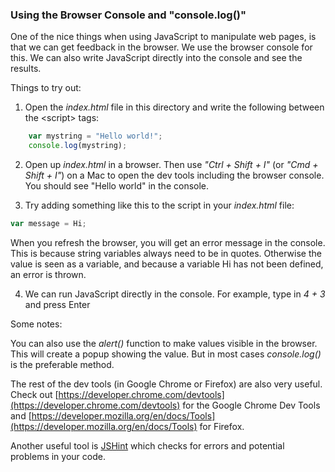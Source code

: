 ### Using the Browser Console and "console.log()"

One of the nice things when using JavaScript to manipulate web pages, is that we can get feedback in the browser. We use the browser console for this. We can also write JavaScript directly into the console and see the results.

Things to try out: 

1. Open the *index.html* file in this directory and write the following between the &lt;script&gt; tags: 
```javascript
	var mystring = "Hello world!";
	console.log(mystring);
```

2. Open up *index.html* in a browser. Then use *"Ctrl + Shift + I"* (or *"Cmd + Shift + I"*) on a Mac to open the dev tools including the browser console. You should see "Hello world" in the console.

3. Try adding something like this to the script in your *index.html* file:
```javascript
var message = Hi;
```
When you refresh the browser, you will get an error message in the console. This is because string variables always need to be in quotes. Otherwise the value is seen as a variable, and because a variable Hi has not been defined, an error is thrown.

4. We can run JavaScript directly in the console. For example, type in *4 + 3* and press Enter

Some notes: 

 You can also use the *alert()* function to make values visible in the browser. This will create a popup showing the value. But in most cases *console.log()* is the preferable method.

 The rest of the dev tools (in Google Chrome or Firefox) are also very useful. Check out [https://developer.chrome.com/devtools](https://developer.chrome.com/devtools) for the Google Chrome Dev Tools and [https://developer.mozilla.org/en/docs/Tools](https://developer.mozilla.org/en/docs/Tools) for Firefox.

 Another useful tool is [JSHint](http://jshint.com/) which checks for errors and potential problems in your code. 









